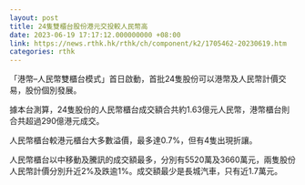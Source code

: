 ```yaml
---
layout: post
title: 24隻雙櫃台股份港元交投較人民幣高
date: 2023-06-19 17:17:12.000000000 +08:00
link: https://news.rthk.hk/rthk/ch/component/k2/1705462-20230619.htm
categories: rthk
---
```


「港幣–人民幣雙櫃台模式」首日啟動，首批24隻股份可以港幣及人民幣計價交易，股份個別發展。

據本台測算，24隻股份的人民幣櫃台成交額合共約1.63億元人民幣，港幣櫃台則合共超過290億港元成交。

人民幣櫃台較港元櫃台大多數溢價，最多達0.7%，但有4隻出現折讓。

人民幣櫃台以中移動及騰訊的成交額最多，分別有5520萬及3660萬元，兩隻股份人民幣計價分別升近2%及跌逾1%。成交額最少是長城汽車，只有近1.7萬元。
